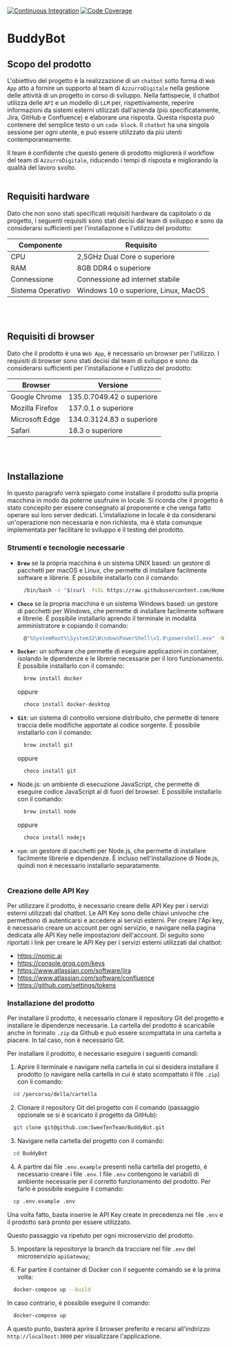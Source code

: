 
[![Continuous Integration](https://github.com/SweeTenTeam/Docs/tree/master/.github/workflows/CI.svg)](https://github.com/SweeTenTeam/Docs/actions)
[![Code Coverage](https://github.com/SweeTenTeam/Docs/tree/master/.github/workflows/Coverage.svg)](https://github.com/SweeTenTeam/Docs/actions)
# BuddyBot

## Scopo del prodotto
L'obiettivo del progetto è la realizzazione di un `chatbot` sotto forma di `Web App` atto a fornire un supporto al team di `AzzurroDigitale` nella gestione delle attività di un progetto in corso di sviluppo. Nella fattispecie, il chatbot utilizza delle `API` e un modello di `LLM` per, rispettivamente, reperire informazioni da sistemi esterni utilizzati dall'azienda (più specificatamente, Jira, GitHub e Confluence) e elaborare una risposta. Questa risposta può contenere del semplice testo o un `code block`. Il `chatbot` ha una singola sessione per ogni utente, e può essere utilizzato da più utenti contemporaneamente.

Il team è confidente che questo genere di prodotto migliorerà il workflow del team di `AzzurroDigitale`, riducendo i tempi di risposta e migliorando la qualità del lavoro svolto.
<br></br>

## Requisiti hardware
Dato che non sono stati specificati requisiti hardware da capitolato o da progetto, i seguenti requisiti sono stati decisi dal team di sviluppo e sono da considerarsi sufficienti per l'installazione e l'utilizzo del prodotto:

<div align="center">

| Componente | Requisito |
| ---------------------- | --------- |
| CPU | 2,5GHz Dual Core o superiore |
| RAM | 8GB DDR4 o superiore |
| Connessione | Connessione ad internet stabile |
| Sistema Operativo | Windows 10 o superiore, Linux, MacOS |

</div>
<br></br>

## Requisiti di browser
Dato che il prodotto è una `Web App`, è necessario un browser per l'utilizzo. I requisiti di browser sono stati decisi dal team di sviluppo e sono da considerarsi sufficienti per l'installazione e l'utilizzo del prodotto:

<div align="center">

| Browser | Versione |
| ---------------------- | --------- |
| Google Chrome | 135.0.7049.42 o superiore |
| Mozilla Firefox | 137.0.1 o superiore |
| Microsoft Edge | 134.0.3124.83 o superiore |
| Safari | 18.3 o superiore |

</div>
<br></br>

## Installazione
In questo paragrafo verrà spiegato come installare il prodotto sulla propria macchina in modo da poterne usufruire in locale. Si ricorda che il progetto è stato concepito per essere consegnato al proponente e che venga fatto operare sui loro server dedicati. L'installazione in locale è da considerarsi un'operazione non necessaria e non richiesta, ma è stata comunque implementata per facilitare lo sviluppo e il testing del prodotto.

### Strumenti e tecnologie necessarie

- __`Brew`__ se la propria macchina è un sistema UNIX based: un gestore di pacchetti per macOS e Linux, che permette di installare facilmente software e librerie. È possibile installarlo con il comando:
  ```bash 
    /bin/bash -c "$(curl -fsSL https://raw.githubusercontent.com/Homebrew/install/HEAD/install.sh)"
  ```
- __`Choco`__ se la propria macchina è un sistema Windows based: un gestore di pacchetti per Windows, che permette di installare facilmente software e librerie. È possibile installarlo aprendo il terminale in modalità amministratore e copiando il comando:
  ```bash
    @"%SystemRoot%\System32\WindowsPowerShell\v1.0\powershell.exe" -NoProfile -InputFormat None -ExecutionPolicy Bypass -Command "[System.Net.ServicePointManager]::SecurityProtocol = 3072; iex ((New-Object System.Net.WebClient).DownloadString('https://community.chocolatey.org/install.ps1'))" && SET "PATH=%PATH%;%ALLUSERSPROFILE%\chocolatey\bin"
  ```
- __`Docker`__: un software che permette di eseguire applicazioni in container, isolando le dipendenze e le librerie necessarie per il loro funzionamento. È possibile installarlo con il comando:
  ```bash
    brew install docker
  ```
  oppure
  ```bash
    choco install docker-desktop
  ```
- __`Git`__: un sistema di controllo versione distribuito, che permette di tenere traccia delle modifiche apportate al codice sorgente. È possibile installarlo con il comando:
  ```bash
    brew install git
  ```
  oppure
  ```bash
    choco install git
  ```
- Node.js: un ambiente di esecuzione JavaScript, che permette di eseguire codice JavaScript al di fuori del browser. È possibile installarlo con il comando:
  ```bash
    brew install node
  ```
  oppure
  ```bash
    choco install nodejs
  ```
- `npm`: un gestore di pacchetti per Node.js, che permette di installare facilmente librerie e dipendenze. È incluso nell'installazione di Node.js, quindi non è necessario installarlo separatamente.
<br></br>

### Creazione delle API Key
Per utilizzare il prodotto, è necessario creare delle API Key per i servizi esterni utilizzati dal chatbot. Le API Key sono delle chiavi univoche che permettono di autenticarsi e accedere ai servizi esterni. Per creare l'Api key, è necessario creare un account per ogni servizio, e navigare nella pagina dedicata alle API Key nelle impostazioni dell'account. Di seguito sono riportati i link per creare le API Key per i servizi esterni utilizzati dal chatbot:

- https://nomic.ai
- https://console.groq.com/keys
- https://www.atlassian.com/software/jira
- https://www.atlassian.com/software/confluence
- https://github.com/settings/tokens


### Installazione del prodotto
Per installare il prodotto, è necessario clonare il repository Git del progetto e installare le dipendenze necessarie. La cartella del prodotto è scaricabile anche in formato `.zip` da Github e può essere scompattata in una cartella a piacere. In tal caso, non è necessario Git.

Per installare il prodotto, è necessario eseguire i seguenti comandi:

1. Aprire il terminale e navigare nella cartella in cui si desidera installare il prodotto (o navigare nella cartella in cui è stato scompattato il file `.zip`) con il comando:
  ```bash
    cd /percorso/della/cartella
  ```
2. Clonare il repository Git del progetto con il comando (passaggio opzionale se si è scaricato il progetto da GitHub):
  ```bash
    git clone git@github.com:SweeTenTeam/BuddyBot.git
  ```
3. Navigare nella cartella del progetto con il comando:
  ```bash
    cd BuddyBot
  ```
4. A partire dai file `.env.example` presenti nella cartella del progetto, è necessario creare i file `.env`. I file `.env` contengono le variabili di ambiente necessarie per il corretto funzionamento del prodotto. Per farlo è possibile eseguire il comando:
  ```bash
    cp .env.example .env
  ```
  Una volta fatto, basta inserire le API Key create in precedenza nei file `.env` e il prodotto sarà pronto per essere utilizzato.
  
  Questo passaggio va ripetuto per ogni microservizio del prodotto.

5. Impostare la repositorye la branch da tracciare nel file `.env` del microservizio `apiGateway`;

6. Far partire il container di Docker con il seguente comando se è la prima volta:
  ```bash
    docker-compose up --build
  ```
  In caso contrario, è possibile eseguire il comando:
  ```bash
    docker-compose up
  ```
  A questo punto, basterà aprire il browser preferito e recarsi all'indirizzo `http://localhost:3000` per visualizzare l'applicazione.
